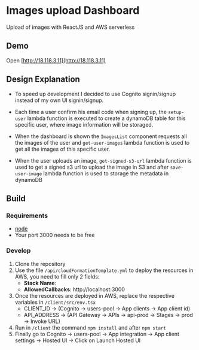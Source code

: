 # Images upload Dashboard

Upload of images with ReactJS and AWS serverless

## Demo

Open [http://18.118.3.11](http://18.118.3.11)

## Design Explanation

- To speed up development I decided to use Cognito signin/signup instead of my own UI signin/signup.

- Each time a user confirm his email code when signing up, the `setup-user` lambda function is executed to create a dynamoDB table for this specific user,  where image information will be storaged.

- When the dashboard is shown the `ImagesList` component requests all the images of the user and `get-user-images` lambda function is used to get all the images of this specific user.

- When the user uploads an image, `get-signed-s3-url` lambda function is used to get a signed s3 url to upload the image in S3 and after `save-user-image` lambda function is used to storage the metadata in dynamoDB

## Build

### Requirements

- [node](https://nodejs.org/en/download/)
- Your port 3000 needs to be free

### Develop

1) Clone the repository
2) Use the file `/api/cloudFormationTemplate.yml` to deploy the resources in AWS, you need to fill only 2 fields:
    - **Stack Name**: <any name>
    - **AllowedCallbacks**: http://localhost:3000
3) Once the resources are deployed in AWS, replace the respective variables in `/client/src/env.tsx`
    - CLIENT_ID -> (Cognito -> users-pool -> App clients -> App client id)
    - API_ADDRESS -> (API Gateway -> APIs -> api-prod -> Stages -> prod -> Invoke URL)
4) Run in `/client` the command `npm install` and after `npm start`
5) Finally go to Cognito -> users-pool -> App integration -> App client settings -> Hosted UI -> Click on Launch Hosted UI